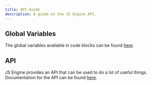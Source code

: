 ```yaml
---
title: API Guide
description: A guide on the JS Engine API.
---
```


## Global Variables

The global variables available in code blocks can be found [here](/obsidian-js-engine-plugin-docs/api/interfaces/jsexecutionglobals/).

## API

JS Engine provides an API that can be used to do a lot of useful things.
Documentation for the API can be found [here](/obsidian-js-engine-plugin-docs/api/classes/api/).
